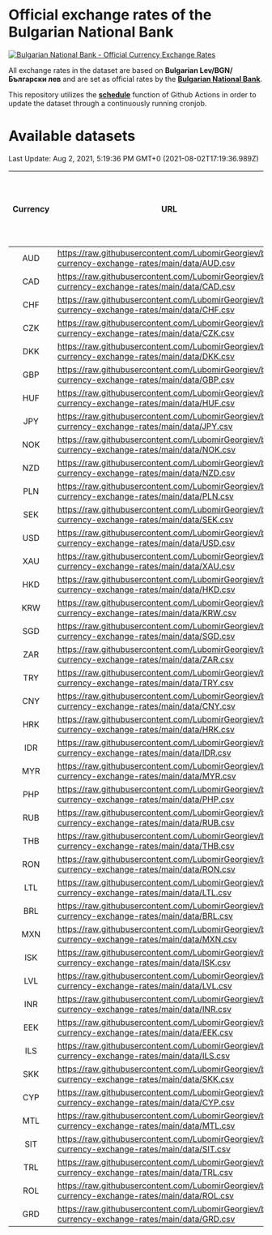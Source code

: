 # Official exchange rates of the Bulgarian National Bank

[![Bulgarian National Bank - Official Currency Exchange Rates](https://github.com/LubomirGeorgiev/bnb-currency-exchange-rates/actions/workflows/update-rates.yml/badge.svg?branch=main)](https://github.com/LubomirGeorgiev/bnb-currency-exchange-rates/actions/workflows/update-rates.yml)

All exchange rates in the dataset are based on **Bulgarian Lev/BGN/Български лев** and are set as official rates by the [**Bulgarian National Bank**](https://www.bnb.bg/Statistics/StExternalSector/StExchangeRates/StERForeignCurrencies/index.htm?toLang=_EN).

This repository utilizes the [**schedule**](https://docs.github.com/en/actions/reference/events-that-trigger-workflows) function of Github Actions in order to update the dataset through a continuously running cronjob.

# Available datasets

<!-- START LINKS (DO NOT EVER FU*ING DELETE THIS COMMENT FOR THE LOVE OF YOUR LIFE!!! IF YOU ARE CURIOS HOW IT WORKS, YOU CAN HAVE A LOOK AT ./src/updateReadme.ts) -->

Last Update: Aug 2, 2021, 5:19:36 PM GMT+0 (2021-08-02T17:19:36.989Z)

| Currency | URL                                                                                             | Number of records | Number of missing days that were filled in |
| :------: | ----------------------------------------------------------------------------------------------- | :---------------: | :----------------------------------------: |
|   AUD    | https://raw.githubusercontent.com/LubomirGeorgiev/bnb-currency-exchange-rates/main/data/AUD.csv |       7851        |                    2424                    |
|   CAD    | https://raw.githubusercontent.com/LubomirGeorgiev/bnb-currency-exchange-rates/main/data/CAD.csv |       7851        |                    2424                    |
|   CHF    | https://raw.githubusercontent.com/LubomirGeorgiev/bnb-currency-exchange-rates/main/data/CHF.csv |       7851        |                    2424                    |
|   CZK    | https://raw.githubusercontent.com/LubomirGeorgiev/bnb-currency-exchange-rates/main/data/CZK.csv |       7851        |                    2424                    |
|   DKK    | https://raw.githubusercontent.com/LubomirGeorgiev/bnb-currency-exchange-rates/main/data/DKK.csv |       7851        |                    2424                    |
|   GBP    | https://raw.githubusercontent.com/LubomirGeorgiev/bnb-currency-exchange-rates/main/data/GBP.csv |       7851        |                    2424                    |
|   HUF    | https://raw.githubusercontent.com/LubomirGeorgiev/bnb-currency-exchange-rates/main/data/HUF.csv |       7851        |                    2424                    |
|   JPY    | https://raw.githubusercontent.com/LubomirGeorgiev/bnb-currency-exchange-rates/main/data/JPY.csv |       7851        |                    2424                    |
|   NOK    | https://raw.githubusercontent.com/LubomirGeorgiev/bnb-currency-exchange-rates/main/data/NOK.csv |       7851        |                    2424                    |
|   NZD    | https://raw.githubusercontent.com/LubomirGeorgiev/bnb-currency-exchange-rates/main/data/NZD.csv |       7851        |                    2424                    |
|   PLN    | https://raw.githubusercontent.com/LubomirGeorgiev/bnb-currency-exchange-rates/main/data/PLN.csv |       7851        |                    2424                    |
|   SEK    | https://raw.githubusercontent.com/LubomirGeorgiev/bnb-currency-exchange-rates/main/data/SEK.csv |       7851        |                    2424                    |
|   USD    | https://raw.githubusercontent.com/LubomirGeorgiev/bnb-currency-exchange-rates/main/data/USD.csv |       7851        |                    2424                    |
|   XAU    | https://raw.githubusercontent.com/LubomirGeorgiev/bnb-currency-exchange-rates/main/data/XAU.csv |       7851        |                    2426                    |
|   HKD    | https://raw.githubusercontent.com/LubomirGeorgiev/bnb-currency-exchange-rates/main/data/HKD.csv |       7551        |                    2335                    |
|   KRW    | https://raw.githubusercontent.com/LubomirGeorgiev/bnb-currency-exchange-rates/main/data/KRW.csv |       7551        |                    2335                    |
|   SGD    | https://raw.githubusercontent.com/LubomirGeorgiev/bnb-currency-exchange-rates/main/data/SGD.csv |       7551        |                    2335                    |
|   ZAR    | https://raw.githubusercontent.com/LubomirGeorgiev/bnb-currency-exchange-rates/main/data/ZAR.csv |       7551        |                    2335                    |
|   TRY    | https://raw.githubusercontent.com/LubomirGeorgiev/bnb-currency-exchange-rates/main/data/TRY.csv |       6031        |                    1863                    |
|   CNY    | https://raw.githubusercontent.com/LubomirGeorgiev/bnb-currency-exchange-rates/main/data/CNY.csv |       5913        |                    1829                    |
|   HRK    | https://raw.githubusercontent.com/LubomirGeorgiev/bnb-currency-exchange-rates/main/data/HRK.csv |       5913        |                    1829                    |
|   IDR    | https://raw.githubusercontent.com/LubomirGeorgiev/bnb-currency-exchange-rates/main/data/IDR.csv |       5913        |                    1829                    |
|   MYR    | https://raw.githubusercontent.com/LubomirGeorgiev/bnb-currency-exchange-rates/main/data/MYR.csv |       5913        |                    1829                    |
|   PHP    | https://raw.githubusercontent.com/LubomirGeorgiev/bnb-currency-exchange-rates/main/data/PHP.csv |       5913        |                    1829                    |
|   RUB    | https://raw.githubusercontent.com/LubomirGeorgiev/bnb-currency-exchange-rates/main/data/RUB.csv |       5913        |                    1829                    |
|   THB    | https://raw.githubusercontent.com/LubomirGeorgiev/bnb-currency-exchange-rates/main/data/THB.csv |       5913        |                    1829                    |
|   RON    | https://raw.githubusercontent.com/LubomirGeorgiev/bnb-currency-exchange-rates/main/data/RON.csv |       5854        |                    1811                    |
|   LTL    | https://raw.githubusercontent.com/LubomirGeorgiev/bnb-currency-exchange-rates/main/data/LTL.csv |       5155        |                    1584                    |
|   BRL    | https://raw.githubusercontent.com/LubomirGeorgiev/bnb-currency-exchange-rates/main/data/BRL.csv |       4943        |                    1532                    |
|   MXN    | https://raw.githubusercontent.com/LubomirGeorgiev/bnb-currency-exchange-rates/main/data/MXN.csv |       4943        |                    1532                    |
|   ISK    | https://raw.githubusercontent.com/LubomirGeorgiev/bnb-currency-exchange-rates/main/data/ISK.csv |       4854        |                    1505                    |
|   LVL    | https://raw.githubusercontent.com/LubomirGeorgiev/bnb-currency-exchange-rates/main/data/LVL.csv |       4791        |                    1471                    |
|   INR    | https://raw.githubusercontent.com/LubomirGeorgiev/bnb-currency-exchange-rates/main/data/INR.csv |       4574        |                    1416                    |
|   EEK    | https://raw.githubusercontent.com/LubomirGeorgiev/bnb-currency-exchange-rates/main/data/EEK.csv |       4000        |                    1226                    |
|   ILS    | https://raw.githubusercontent.com/LubomirGeorgiev/bnb-currency-exchange-rates/main/data/ILS.csv |       3848        |                    1195                    |
|   SKK    | https://raw.githubusercontent.com/LubomirGeorgiev/bnb-currency-exchange-rates/main/data/SKK.csv |       2972        |                    914                     |
|   CYP    | https://raw.githubusercontent.com/LubomirGeorgiev/bnb-currency-exchange-rates/main/data/CYP.csv |       2904        |                    888                     |
|   MTL    | https://raw.githubusercontent.com/LubomirGeorgiev/bnb-currency-exchange-rates/main/data/MTL.csv |       2604        |                    799                     |
|   SIT    | https://raw.githubusercontent.com/LubomirGeorgiev/bnb-currency-exchange-rates/main/data/SIT.csv |       2544        |                    780                     |
|   TRL    | https://raw.githubusercontent.com/LubomirGeorgiev/bnb-currency-exchange-rates/main/data/TRL.csv |       1818        |                    559                     |
|   ROL    | https://raw.githubusercontent.com/LubomirGeorgiev/bnb-currency-exchange-rates/main/data/ROL.csv |       1697        |                    524                     |
|   GRD    | https://raw.githubusercontent.com/LubomirGeorgiev/bnb-currency-exchange-rates/main/data/GRD.csv |        359        |                    107                     |

<!-- END LINKS (DO NOT EVER FU*ING DELETE THIS COMMENT FOR THE LOVE OF YOUR LIFE!!! IF YOU ARE CURIOS HOW IT WORKS, YOU CAN HAVE A LOOK AT ./src/updateReadme.ts) -->
